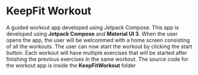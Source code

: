 # KeepFit Workout

A guided workout app developed using Jetpack Compose. This app is developed using **Jetpack Compose** and **Material UI 3**.
When the user opens the app, the user will be welcommed with a home screen consisting of all the workouts. The user can now start the workout by clicking the start button. Each workout will have multiple exercises that will be started after finishing the previous exercises in the same workout.
The source code for the workout app is inside the **KeepFitWorkout** folder
